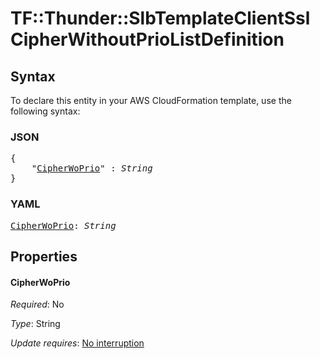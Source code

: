 # TF::Thunder::SlbTemplateClientSsl CipherWithoutPrioListDefinition

## Syntax

To declare this entity in your AWS CloudFormation template, use the following syntax:

### JSON

<pre>
{
    "<a href="#cipherwoprio" title="CipherWoPrio">CipherWoPrio</a>" : <i>String</i>
}
</pre>

### YAML

<pre>
<a href="#cipherwoprio" title="CipherWoPrio">CipherWoPrio</a>: <i>String</i>
</pre>

## Properties

#### CipherWoPrio

_Required_: No

_Type_: String

_Update requires_: [No interruption](https://docs.aws.amazon.com/AWSCloudFormation/latest/UserGuide/using-cfn-updating-stacks-update-behaviors.html#update-no-interrupt)

